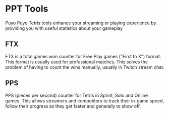 # PPT Tools

Puyo Puyo Tetris tools enhance your streaming or playing experience by providing you with useful statistics about your gameplay

## FTX

FTX is a total games won counter for Free Play games ("First to X") format. This format is usually used for professional matches. This solves the problem of having to count the wins manually, usually in Twitch stream chat.

## PPS

PPS (pieces per second) counter for Tetris in Sprint, Solo and Online games. This allows streamers and competitors to track their in-game speed, follow their progress as they get faster and generally to show off.
